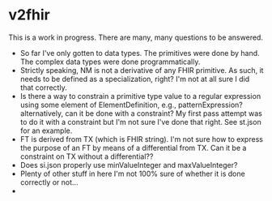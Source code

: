 # v2fhir

This is a work in progress.  There are many, many questions to be answered.
- So far I've only gotten to data types.  The primitives were done by hand.  The complex data types were done programmatically.
- Strictly speaking, NM is not a derivative of any FHIR primitive.  As such, it needs to be defined as a specialization, right?  I'm not at all sure I did that correctly.
- Is there a way to constrain a primitive type value to a regular expression using some element of ElementDefinition, e.g., patternExpression? alternatively, can it be done with a constraint? My first pass attempt was to do it with a constraint but I'm not sure I've done that right.  See st.json for an example.
- FT is derived from TX (which is FHIR string).  I'm not sure how to express the purpose of an FT by means of a differential from TX.  Can it be a constraint on TX without a differential??
- Does si.json properly use minValueInteger and maxValueInteger?
- Plenty of other stuff in here I'm not 100% sure of whether it is done correctly or not...
- 
